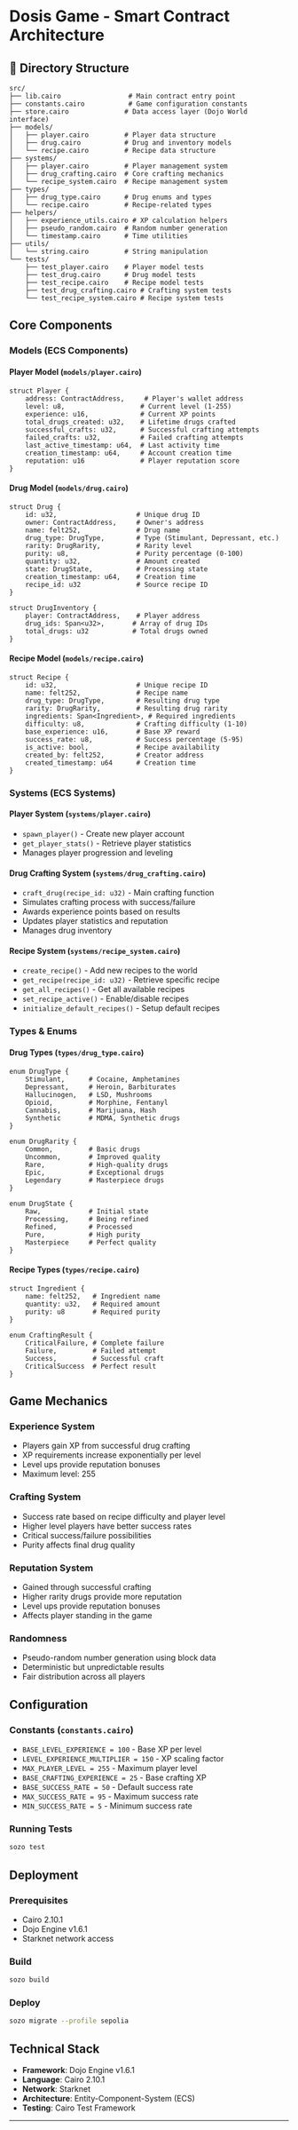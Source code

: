 # Dosis Game - Smart Contract Architecture

## 📁 Directory Structure

```
src/
├── lib.cairo                 # Main contract entry point
├── constants.cairo           # Game configuration constants
├── store.cairo              # Data access layer (Dojo World interface)
├── models/                  
│   ├── player.cairo         # Player data structure
│   ├── drug.cairo           # Drug and inventory models
│   └── recipe.cairo         # Recipe data structure
├── systems/                 
│   ├── player.cairo         # Player management system
│   ├── drug_crafting.cairo  # Core crafting mechanics
│   └── recipe_system.cairo  # Recipe management system
├── types/                   
│   ├── drug_type.cairo      # Drug enums and types
│   └── recipe.cairo         # Recipe-related types
├── helpers/                 
│   ├── experience_utils.cairo # XP calculation helpers
│   ├── pseudo_random.cairo  # Random number generation
│   └── timestamp.cairo      # Time utilities
├── utils/                   
│   └── string.cairo         # String manipulation
└── tests/                   
    ├── test_player.cairo    # Player model tests
    ├── test_drug.cairo      # Drug model tests
    ├── test_recipe.cairo    # Recipe model tests
    ├── test_drug_crafting.cairo # Crafting system tests
    └── test_recipe_system.cairo # Recipe system tests
```

## Core Components

### Models (ECS Components)

#### **Player Model** (`models/player.cairo`)
```cairo
struct Player {
    address: ContractAddress,     # Player's wallet address
    level: u8,                   # Current level (1-255)
    experience: u16,             # Current XP points
    total_drugs_created: u32,    # Lifetime drugs crafted
    successful_crafts: u32,      # Successful crafting attempts
    failed_crafts: u32,          # Failed crafting attempts
    last_active_timestamp: u64,  # Last activity time
    creation_timestamp: u64,     # Account creation time
    reputation: u16              # Player reputation score
}
```

#### **Drug Model** (`models/drug.cairo`)
```cairo
struct Drug {
    id: u32,                    # Unique drug ID
    owner: ContractAddress,     # Owner's address
    name: felt252,              # Drug name
    drug_type: DrugType,        # Type (Stimulant, Depressant, etc.)
    rarity: DrugRarity,         # Rarity level
    purity: u8,                 # Purity percentage (0-100)
    quantity: u32,              # Amount created
    state: DrugState,           # Processing state
    creation_timestamp: u64,    # Creation time
    recipe_id: u32              # Source recipe ID
}

struct DrugInventory {
    player: ContractAddress,    # Player address
    drug_ids: Span<u32>,       # Array of drug IDs
    total_drugs: u32           # Total drugs owned
}
```

#### **Recipe Model** (`models/recipe.cairo`)
```cairo
struct Recipe {
    id: u32,                    # Unique recipe ID
    name: felt252,              # Recipe name
    drug_type: DrugType,        # Resulting drug type
    rarity: DrugRarity,         # Resulting drug rarity
    ingredients: Span<Ingredient>, # Required ingredients
    difficulty: u8,             # Crafting difficulty (1-10)
    base_experience: u16,       # Base XP reward
    success_rate: u8,           # Success percentage (5-95)
    is_active: bool,            # Recipe availability
    created_by: felt252,        # Creator address
    created_timestamp: u64      # Creation time
}
```

### Systems (ECS Systems)

#### **Player System** (`systems/player.cairo`)
- `spawn_player()` - Create new player account
- `get_player_stats()` - Retrieve player statistics
- Manages player progression and leveling

#### **Drug Crafting System** (`systems/drug_crafting.cairo`)
- `craft_drug(recipe_id: u32)` - Main crafting function
- Simulates crafting process with success/failure
- Awards experience points based on results
- Updates player statistics and reputation
- Manages drug inventory

#### **Recipe System** (`systems/recipe_system.cairo`)
- `create_recipe()` - Add new recipes to the world
- `get_recipe(recipe_id: u32)` - Retrieve specific recipe
- `get_all_recipes()` - Get all available recipes
- `set_recipe_active()` - Enable/disable recipes
- `initialize_default_recipes()` - Setup default recipes

### Types & Enums

#### **Drug Types** (`types/drug_type.cairo`)
```cairo
enum DrugType {
    Stimulant,      # Cocaine, Amphetamines
    Depressant,     # Heroin, Barbiturates
    Hallucinogen,   # LSD, Mushrooms
    Opioid,         # Morphine, Fentanyl
    Cannabis,       # Marijuana, Hash
    Synthetic       # MDMA, Synthetic drugs
}

enum DrugRarity {
    Common,         # Basic drugs
    Uncommon,       # Improved quality
    Rare,           # High-quality drugs
    Epic,           # Exceptional drugs
    Legendary       # Masterpiece drugs
}

enum DrugState {
    Raw,            # Initial state
    Processing,     # Being refined
    Refined,        # Processed
    Pure,           # High purity
    Masterpiece     # Perfect quality
}
```

#### **Recipe Types** (`types/recipe.cairo`)
```cairo
struct Ingredient {
    name: felt252,   # Ingredient name
    quantity: u32,   # Required amount
    purity: u8       # Required purity
}

enum CraftingResult {
    CriticalFailure, # Complete failure
    Failure,         # Failed attempt
    Success,         # Successful craft
    CriticalSuccess  # Perfect result
}
```

## Game Mechanics

### **Experience System**
- Players gain XP from successful drug crafting
- XP requirements increase exponentially per level
- Level ups provide reputation bonuses
- Maximum level: 255

### **Crafting System**
- Success rate based on recipe difficulty and player level
- Higher level players have better success rates
- Critical success/failure possibilities
- Purity affects final drug quality

### **Reputation System**
- Gained through successful crafting
- Higher rarity drugs provide more reputation
- Level ups provide reputation bonuses
- Affects player standing in the game

### **Randomness**
- Pseudo-random number generation using block data
- Deterministic but unpredictable results
- Fair distribution across all players

## Configuration

### **Constants** (`constants.cairo`)
- `BASE_LEVEL_EXPERIENCE = 100` - Base XP per level
- `LEVEL_EXPERIENCE_MULTIPLIER = 150` - XP scaling factor
- `MAX_PLAYER_LEVEL = 255` - Maximum player level
- `BASE_CRAFTING_EXPERIENCE = 25` - Base crafting XP
- `BASE_SUCCESS_RATE = 50` - Default success rate
- `MAX_SUCCESS_RATE = 95` - Maximum success rate
- `MIN_SUCCESS_RATE = 5` - Minimum success rate

### Running Tests
```bash
sozo test
```

## Deployment

### Prerequisites
- Cairo 2.10.1
- Dojo Engine v1.6.1
- Starknet network access

### Build
```bash
sozo build
```

### Deploy
```bash
sozo migrate --profile sepolia
```

## Technical Stack

- **Framework**: Dojo Engine v1.6.1
- **Language**: Cairo 2.10.1
- **Network**: Starknet
- **Architecture**: Entity-Component-System (ECS)
- **Testing**: Cairo Test Framework

---
